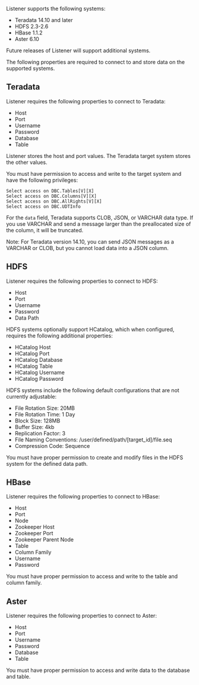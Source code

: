 Listener supports the following systems:

- Teradata 14.10 and later
- HDFS 2.3-2.6
- HBase 1.1.2
- Aster 6.10

Future releases of Listener will support additional systems.

The following properties are required to connect to and store data on the supported systems.

## Teradata

Listener requires the following properties to connect to Teradata:

* Host
* Port
* Username
* Password
* Database
* Table

Listener stores the host and port values. The Teradata target system stores the other values.

You must have permission to access and write to the target system and have the following privileges:

```
Select access on DBC.Tables[V][X]
Select access on DBC.Columns[V][X]
Select access on DBC.AllRights[V][X]
Select access on DBC.UDTInfo
```

For the `data` field, Teradata supports CLOB, JSON, or VARCHAR data type. If you use VARCHAR and send a message larger than the preallocated size of the column, it will be truncated.

Note: For Teradata version 14.10, you can send JSON messages as a VARCHAR or CLOB, but you cannot load data into a JSON column.

## HDFS

Listener requires the following properties to connect to HDFS:

* Host
* Port
* Username
* Password
* Data Path

HDFS systems optionally support HCatalog, which when configured, requires the following additional properties:

* HCatalog Host
* HCatalog Port
* HCatalog Database
* HCatalog Table
* HCatalog Username
* HCatalog Password

HDFS systems include the following default configurations that are not currently adjustable:

* File Rotation Size: 20MB
* File Rotation Time: 1 Day
* Block Size: 128MB
* Buffer Size: 4kb
* Replication Factor: 3
* File Naming Conventions: /user/defined/path/[target_id]/file.seq
* Compression Code: Sequence

You must have proper permission to create and modify files in the HDFS system for the defined data path.

## HBase

Listener requires the following properties to connect to HBase:

* Host
* Port
* Node
* Zookeeper Host
* Zookeeper Port
* Zookeeper Parent Node
* Table
* Column Family
* Username
* Password

You must have proper permission to access and write to the table and column family.

## Aster

Listener requires the following properties to connect to Aster:

* Host
* Port
* Username
* Password
* Database
* Table

You must have proper permission to access and write data to the database and table.
